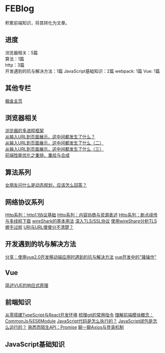 # FEBlog
积累前端知识，将其转化为文章。

## 进度
浏览器相关：5篇  
算法：1篇  
http：3篇  
开发遇到的坑与解决方法：1篇
JavaScript基础知识：2篇
webpack: 1篇
Vue: 1篇

## 其他专栏
[掘金主页](https://juejin.im/user/5c6b66e9e51d4539a642640c)

## 浏览器相关
[浏览器的多进程框架](https://github.com/zhangwinwin/FEBlog/blob/master/blog/1.md)  
[从输入URL到页面展示，这中间都发生了什么？](https://github.com/zhangwinwin/FEBlog/blob/master/blog/3.md)  
[从输入URL到页面展示，这中间都发生了什么（二）](https://github.com/zhangwinwin/FEBlog/blob/master/blog/4.md)  
[从输入URL到页面展示，这中间都发生了什么（三）](https://github.com/zhangwinwin/FEBlog/blob/master/blog/5.md)  
[前端性能优化之重排、重绘与合成](https://github.com/zhangwinwin/FEBlog/blob/master/blog/6.md)

## 算法系列
[女朋友问什么是动态规划，应该怎么回答？](https://github.com/zhangwinwin/FEBlog/blob/master/blog/2.md)

## 网络协议系列
[Http系列：http1.1协议基础](https://github.com/zhangwinwin/FEBlog/blob/master/blog/8.md)
[Http系列：内容协商与资源表述](https://github.com/zhangwinwin/FEBlog/blob/master/blog/9.md)
[Http系列：断点续传与多线程下载](https://github.com/zhangwinwin/FEBlog/blob/master/blog/10.md)
[wireShark的基本用法](https://github.com/zhangwinwin/FEBlog/blob/master/blog/11.md)
[深入TLS/SSL协议](https://github.com/zhangwinwin/FEBlog/blob/master/blog/21.md)
[使用wireSharp分析TLS握手过程](https://github.com/zhangwinwin/FEBlog/blob/master/blog/22.md)
[URI与URL傻傻分不清楚？](https://github.com/zhangwinwin/FEBlog/blob/master/blog/23.md)

## 开发遇到的坑与解决方法
[分享：使用vue2.0开发移动端应用时遇到的坑与解决方法](https://github.com/zhangwinwin/FEBlog/blob/master/blog/7.md)
[vue开发中的"骚操作"](https://github.com/zhangwinwin/FEBlog/blob/master/blog/19.md)

## Vue
[简述VUE的响应式原理](https://github.com/zhangwinwin/FEBlog/blob/master/blog/16.md)


## 前端知识
[从零搭建TypeScript与React开发环境](https://github.com/zhangwinwin/FEBlog/blob/master/blog/12.md)
[梳理git的常用指令](https://github.com/zhangwinwin/FEBlog/blob/master/blog/13.md)
[理解前端模块概念：CommonJs与ES6Module](https://github.com/zhangwinwin/FEBlog/blob/master/blog/14.md)
[JavaScript代码是怎么执行的？](https://github.com/zhangwinwin/FEBlog/blob/master/blog/15.md)
[JavaScript闭包是怎么运行的？](https://github.com/zhangwinwin/FEBlog/blob/master/blog/17.md)
[熟悉而陌生API：Promise](https://github.com/zhangwinwin/FEBlog/blob/master/blog/18.md)
[聊一聊Axios与登录机制](https://github.com/zhangwinwin/FEBlog/blob/master/blog/20.md)

## JavaScript基础知识
[<script>元素](https://github.com/zhangwinwin/FEBlog/blob/master/blog/JavaScript%E5%9F%BA%E7%A1%80%E7%9F%A5%E8%AF%86/1.md)
[基本概念](https://github.com/zhangwinwin/FEBlog/blob/master/blog/JavaScript%E5%9F%BA%E7%A1%80%E7%9F%A5%E8%AF%86/2.md)

## 勘误及提问

如果有疑问或者发现错误，可以在相应的 issues 进行提问或勘误。

如果喜欢或者有所启发，欢迎 star，对作者也是一种鼓励。
